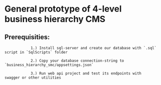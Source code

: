 # General prototype of 4-level business hierarchy CMS
## Prerequisities: 
                1.) Install sql-server and create our database with `.sql` script in `SqlScripts` folder
                
                2.) Copy your database connection-string to `business_hierarchy_smc/appsettings.json`
                
                3.) Run web api project and test its endpoints with swagger or other utilities
                
